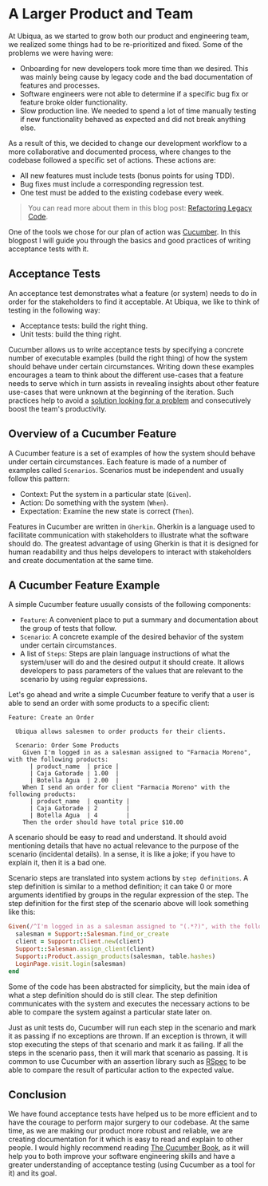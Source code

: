 # A Larger Product and Team
At Ubiqua, as we started to grow both our product and engineering team, we realized some things had to be re-prioritized and fixed. Some of the problems we were having were:

- Onboarding for new developers took more time than we desired. This was mainly being cause by legacy code and the bad documentation of features and processes.
- Software engineers were not able to determine if a specific bug fix or feature broke older functionality.
- Slow production line. We needed to spend a lot of time manually testing if new functionality behaved as expected and did not break anything else.

As a result of this, we decided to change our development workflow to a more collaborative and documented process, where changes to the codebase followed a specific set of actions. These actions are:
  - All new features must include tests (bonus points for using TDD).
  - Bug fixes must include a corresponding regression test.
  - One test must be added to the existing codebase every week.

> You can read more about them in this blog post: [Refactoring Legacy Code](https://github.com/ubiqua/engblog/blob/master/refactoring_legacy_code.md).

One of the tools we chose for our plan of action was [Cucumber](https://cucumber.io/). In this blogpost I will guide you through the basics and good practices of writing acceptance tests with it.

## Acceptance Tests
An acceptance test demonstrates what a feature (or system) needs to do in order for the stakeholders to find it acceptable. At Ubiqua, we like to think of testing in the following way:

- Acceptance tests: build the right thing.
- Unit tests: build the thing right.

Cucumber allows us to write acceptance tests by specifying a concrete number of executable examples (build the right thing) of how the system should behave under certain circumstances. Writing down these examples encourages a team to think about the different use-cases that a feature needs to serve which in turn assists in revealing insights about other feature use-cases that were unknown at the beginning of the iteration. Such practices help to avoid a [solution looking for a problem](http://xyproblem.info/) and consecutively boost the team's productivity.

## Overview of a Cucumber Feature
A Cucumber feature is a set of examples of how the system should behave under certain circumstances. Each feature is made of a number of examples called ``Scenarios``. Scenarios must be independent and usually follow this pattern:

- Context: Put the system in a particular state (``Given``).
- Action: Do something with the system (``When``).
- Expectation: Examine the new state is correct (``Then``).

Features in Cucumber are written in ``Gherkin``. Gherkin is a language used to facilitate communication with stakeholders to illustrate what the software should do. The greatest advantage of using Gherkin is that it is designed for human readability and thus helps developers to interact with stakeholders and create documentation at the same time.

## A Cucumber Feature Example

A simple Cucumber feature usually consists of the following components:

- ``Feature``: A convenient place to put a summary and documentation about the group of tests that follow.
- ``Scenario``: A concrete example of the desired behavior of the system under certain circumstances.
- A list of ``Steps``: Steps are plain language instructions of what the system/user will do and the desired output it should create. It allows developers to pass parameters of the values that are relevant to the scenario by using regular expressions.

Let's go ahead and write a simple Cucumber feature to verify that a user is able to send an order with some products to a specific client:

``` gherkin
Feature: Create an Order

  Ubiqua allows salesmen to order products for their clients.

  Scenario: Order Some Products
    Given I'm logged in as a salesman assigned to "Farmacia Moreno", with the following products:
      | product_name  | price |
      | Caja Gatorade | 1.00  |
      | Botella Agua  | 2.00  |
    When I send an order for client "Farmacia Moreno" with the following products:
      | product_name  | quantity |
      | Caja Gatorade | 2        |
      | Botella Agua  | 4        |
    Then the order should have total price $10.00
```

A scenario should be easy to read and understand. It should avoid mentioning details that have no actual relevance to the purpose of the scenario (incidental details). In a sense, it is like a joke; if you have to explain it, then it is a bad one.

Scenario steps are translated into system actions by ``step definitions``. A step definition is similar to a method definition; it can take 0 or more arguments identified by groups in the regular expression of the step. The step definition for the first step of the scenario above will look something like this:

``` ruby
Given(/^I'm logged in as a salesman assigned to "(.*?)", with the following products:$/) do |client, table|
  salesman = Support::Salesman.find_or_create
  client = Support::Client.new(client)
  Support::Salesman.assign_client(client)
  Support::Product.assign_products(salesman, table.hashes)
  LoginPage.visit.login(salesman)
end
```

Some of the code has been abstracted for simplicity, but the main idea of what a step definition should do is still clear. The step definition communicates with the system and executes the necessary actions to be able to compare the system against a particular state later on.

Just as unit tests do, Cucumber will run each step in the scenario and mark it as passing if no exceptions are thrown. If an exception is thrown, it will stop executing the steps of that scenario and mark it as failing. If all the steps in the scenario pass, then it will mark that scenario as passing. It is common to use Cucumber with an assertion library such as [RSpec](http://rspec.info/) to be able to compare the result of particular action to the expected value.

## Conclusion
We have found acceptance tests have helped us to be more efficient and to have the courage to perform major surgery to our codebase. At the same time, as we are making our product more robust and reliable, we are creating documentation for it which is easy to read and explain to other people. I would highly recommend reading [The Cucumber Book](http://www.amazon.com/The-Cucumber-Book-Behaviour-Driven-Development/dp/1934356808), as it will help you to both improve your software engineering skills and have a greater understanding of acceptance testing (using Cucumber as a tool for it) and its goal.
